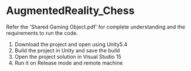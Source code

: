 # AugmentedReality_Chess

Refer the 'Shared Gaming Object.pdf' for complete understanding and the requirements to run the code.

1. Download the project and open using Unity5.4
2. Build the project in Unity and save the build 
3. Open the project solution in Visual Studio 15
4. Run it on Release mode and remote machine

